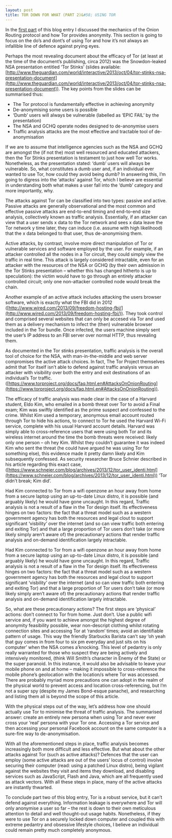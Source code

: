 ```yaml
---
layout: post
title: TOR DOWN FOR WHAT (PART 2)&#58; USING TOR
---
```


In the [first part](/blog/tor-down-for-what-part-one) of this blog entry I discussed the mechanics of the Onion Routing protocol and how Tor provides anonymity. This section is going to focus on the do’s and dont’s of using Tor and how it’s not always an infallible line of defence against prying eyes.

Perhaps the most revealing document about the efficacy of Tor (at least at the time of the document’s publishing, circa 2012) was the Snowdon-leaked NSA presentation entitled ‘Tor Stinks’ (slides available: [http://www.theguardian.com/world/interactive/2013/oct/04/tor-stinks-nsa-presentation-document](http://www.theguardian.com/world/interactive/2013/oct/04/tor-stinks-nsa-presentation-document)). The key points from the slides can be summarised thus:

- The Tor protocol is fundamentally effective in achieving anonymity
- De-anonymising some users is possible
- ‘Dumb’ users will always be vulnerable (labelled as ‘EPIC FAIL’ by the presentation)
- The NSA and GCHQ operate nodes designed to de-anonymise users
- Traffic analysis attacks are the most effective and tractable tool of de-anonymisation
 

If we are to assume that intelligence agencies such as the NSA and GCHQ are amongst the (if not the) most well resourced and educated attackers, then the Tor Stinks presentation is testament to just how well Tor works. Nonetheless, as the presentation stated: ‘dumb’ users will always be vulnerable. So, what constitutes a dumb user and, if an individual ever wanted to use Tor, how could they avoid being dumb? In answering this, I’m going to digress into the ‘attacks’ against Tor, which I believe are essential in understanding both what makes a user fall into the ‘dumb’ category and more importantly, why.

The attacks against Tor can be classified into two types: passive and active. Passive attacks are generally observational and the most common and effective passive attacks are end-to-end timing and end-to-end size analysis, collectively known as traffic analysis. Essentially, if an attacker can view that a user sends x data to the Tor network and sees x data leave the Tor network y time later, they can induce (i.e. assume with high likelihood) that the x data belonged to that user, thus de-anonymising them.

Active attacks, by contrast, involve more direct manipulation of Tor or vulnerable services and software employed by the user. For example, if an attacker controlled all the nodes in a Tor circuit, they could simply view the traffic in real time. This attack is largely considered intractable, even for an attacker with the resources of the NSA or GCHQ (by their own admission in the Tor Stinks presentation – whether this has changed hitherto is up to speculation): the victim would have to go through an entirely attacker controlled circuit; only one non-attacker controlled node would break the chain.

Another example of an active attack includes attacking the users browser software, which is exactly what the FBI did in 2012 ([http://www.wired.com/2013/09/freedom-hosting-fbi/](http://www.wired.com/2013/09/freedom-hosting-fbi/)). They took control and comprised several websites that can only be accesed via Tor and used them as a delivery mechanism to infect the (then) vulnerable browser included in the Tor bundle. Once infected, the users machine simply sent the user’s IP address to an FBI server over normal HTTP, thus revealing them.

As documented in the Tor stinks presentation, traffic analysis is the overall tool of choice for the NSA, with man-in-the-middle and web server compromises the active attack choices. In fact, The Tor Project themselves admit that Tor itself isn’t able to defend against traffic analysis versus an attacker with visibility over both the entry and exit destinations of an individual’s Tor traffic. ([https://www.torproject.org/docs/faq.html.en#AttacksOnOnionRouting](https://www.torproject.org/docs/faq.html.en#AttacksOnOnionRouting)).

The efficacy of traffic analysis was made clear in the case of a Harvard student, Eldo Kim, who emailed in a bomb threat over Tor to avoid a Final exam; Kim was swiftly identified as the prime suspect and confessed to the crime. Whilst Kim used a temporary, anonymous email account routed through Tor to hide his actions, to connect to Tor he used the Harvard Wi-Fi service, complete with his usual Harvard account details. Harvard was simply able to cross-reference users that were using both Tor and its wireless internet around the time the bomb threats were received: likely only one person – oh hey Kim. Whilst they couldn’t guarantee it was indeed Kim who sent the threat (he could have argued he was using Tor for something else), this evidence made it pretty damn likely and Kim subsequently confessed. As security researcher Bruce Schnier described in his article regarding this exact case, ([https://www.schneier.com/blog/archives/2013/12/tor_user_identi.html](https://www.schneier.com/blog/archives/2013/12/tor_user_identi.html)) ‘Tor didn’t break; Kim did’.

Had Kim connected to Tor from a wifi openzone an hour away from home from a secure laptop using an up-to-date Linux distro, it is possible (and arguably likely) he would have gone uncaught. In this regard, Traffic analysis is not a result of a flaw in the Tor design itself. Its effectiveness hinges on two factors: the fact that a threat model such as a western government agency has both the resources and legal clout to support significant ‘visbility’ over the internet (and so can view traffic both entering and exiting Tor) and that a large proportion of Tor users don’t take (or more likely simply aren’t aware of) the precautionary actions that render traffic analysis and on-demand identification largely intractable.

Had Kim connected to Tor from a wifi openzone an hour away from home from a secure laptop using an up-to-date Linux distro, it is possible (and arguably likely) he would have gone uncaught. In this regard, Traffic analysis is not a result of a flaw in the Tor design itself. Its effectiveness hinges on two factors: the fact that a threat model such as a western government agency has both the resources and legal clout to support significant ‘visbility’ over the internet (and so can view traffic both entering and exiting Tor) and that a large proportion of Tor users don’t take (or more likely simply aren’t aware of) the precautionary actions that render traffic analysis and on-demand identification largely intractable.

So, what are these precautionary actions? The first steps are ‘physical’ actions: don’t connect to Tor from home. Just don’t. Use a public wifi service and, if you want to achieve amongst the highest degree of anonymity feasibility possible, wear non-descript clothing whilst rotating connection sites and accessing Tor at ‘random’ times; avoid an identifiable pattern of usage. This way the friendly Starbucks Barista can’t say ‘oh yeah that guy comes in from four to six pm everyday and just sits on his computer’ when the NSA comes a’knocking. This level of pedantry is only really warranted for those who suspect they are being actively and intensively monitored, (think Will Smith’s character in Enemy of the State) or the super paranoid. In this instance, it would also be advisable to leave your mobile phone on and at home – making it impossible to cross-reference the mobile phone’s geolocation with the location/s where Tor was accessed. There are probably myriad more precautions one can adopt in the realm of the physical world to prevent access and location cross-referencing, but I’m not a super spy (despite my James Bond-esque panache), and researching and listing them all is beyond the scope of this article.

With the physical steps out of the way, let’s address how one should actually use Tor to minimise the threat of traffic analysis. The summarised answer: create an entirely new persona when using Tor and never ever cross your ‘real’ persona with your Tor one. Accessing a Tor service and then accessing your personal Facebook account on the same computer is a sure-fire way to de-anonymisation.

With all the aforementioned steps in place, traffic analysis becomes increasingly both more difficult and less effective. But what about the other attacks against Tor (such as active attacks)? Defences that the user can employ (some active attacks are out of the users’ locus of control) involve securing their computer (read: using a patched Linux distro), being vigilant against the websites they visit and items they download, and disabling services such as JavaScript, Flash and Java, which are all frequently used as attack vectors. With all these steps in place, many of the active attacks are instantly thwarted.

To conclude part two of this blog entry, Tor is a robust service, but it can’t defend against everything. Information leakage is everywhere and Tor will only anonymise a user so far – the rest is down to their own meticulous attention to detail and well thought-out usage habits. Nonetheless, if they were to use Tor on a securely locked down computer and coupled this with extreme pedantry and obsessive lifestyle choices, I believe an individual could remain pretty much completely anonymous.